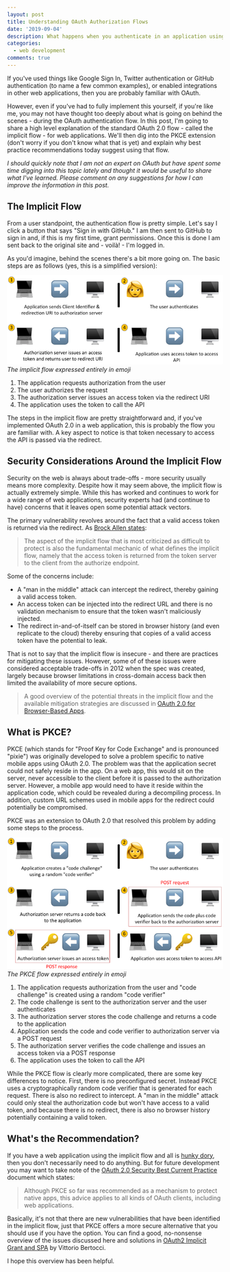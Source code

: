 ```yaml
---
layout: post
title: Understanding OAuth Authorization Flows
date: '2019-09-04'
description: What happens when you authenticate in an application using OAuth 2.0 implicit and PKCE flows.
categories:
  - web development
comments: true
---
```


If you've used things like Google Sign In, Twitter authentication or GitHub authentication (to name a few common examples), or enabled integrations in other web applications, then you are probably familiar with OAuth.

However, even if you've had to fully implement this yourself, if you're like me, you may not have thought too deeply about what is going on behind the scenes - during the OAuth authentication flow. In this post, I'm going to share a high level explanation of the standard OAuth 2.0 flow - called the implicit flow - for web applications. We'll then dig into the PKCE extension (don't worry if you don't know what that is yet) and explain why best practice recommendations today suggest using that flow.

_I should quickly note that I am not an expert on OAuth but have spent some time digging into this topic lately and thought it would be useful to share what I've learned. Please comment on any suggestions for how I can improve the information in this post._

## The Implicit Flow

From a user standpoint, the authentication flow is pretty simple. Let's say I click a button that says "Sign in with GitHub." I am then sent to GitHub to sign in and, if this is my first time, grant permissions. Once this is done I am sent back to the original site and - voilà! - I'm logged in.

As you'd imagine, behind the scenes there's a bit more going on. The basic steps are as follows (yes, this is a simplified version):

![the OAuth 2.0 implicit flow](/images/posts/oauth/sm_implicit_flow.png)<br>
_The implicit flow expressed entirely in emoji_

1. The application requests authorization from the user
1. The user authorizes the request
1. The authorization server issues an access token via the redirect URI
1. The application uses the token to call the API

The steps in the implicit flow are pretty straightforward and, if you've implemented OAuth 2.0 in a web application, this is probably the flow you are familiar with. A key aspect to notice is that token necessary to access the API is passed via the redirect.

## Security Considerations Around the Implicit Flow

Security on the web is always about trade-offs - more security usually means more complexity. Despite how it may seem above, the implicit flow is actually extremely simple. While this has worked and continues to work for a wide range of web applications, security experts had (and continue to have) concerns that it leaves open some potential attack vectors.

The primary vulnerability revolves around the fact that a valid access token is returned via the redirect. As [Brock Allen states](https://brockallen.com/2019/01/03/the-state-of-the-implicit-flow-in-oauth2/):

> The aspect of the implicit flow that is most criticized as difficult to protect is also the fundamental mechanic of what defines the implicit flow, namely that the access token is returned from the token server to the client from the authorize endpoint.

Some of the concerns include:

* A "man in the middle" attack can intercept the redirect, thereby gaining a valid access token.
* An access token can be injected into the redirect URL and there is no validation mechanism to ensure that the token wasn't maliciously injected.
* The redirect in-and-of-itself can be stored in browser history (and even replicate to the cloud) thereby ensuring that copies of a valid access token have the potential to leak.

That is not to say that the implicit flow is insecure - and there are practices for mitigating these issues. However, some of of these issues were considered acceptable trade-offs in 2012 when the spec was created, largely because browser limitations in cross-domain access back then limited the availability of more secure options.

> A good overview of the potential threats in the implicit flow and the available mitigation strategies are discussed in [OAuth 2.0 for Browser-Based Apps](https://tools.ietf.org/html/draft-parecki-oauth-browser-based-apps-02#section-9.8).

## What is PKCE?

PKCE (which stands for "Proof Key for Code Exchange" and is pronounced "pixie") was originally developed to solve a problem specific to native mobile apps using OAuth 2.0. The problem was that the application secret could not safely reside in the app. On a web app, this would sit on the server, never accessible to the client before it is passed to the authorization server. However, a mobile app would need to have it reside within the application code, which could be revealed during a decompiling process. In addition, custom URL schemes used in mobile apps for the redirect could potentially be compromised.

PKCE was an extension to OAuth 2.0 that resolved this problem by adding some steps to the process.

![the OAuth 2.0 PKCE flow](/images/posts/oauth/sm_pkce_flow.png)<br>
_The PKCE flow expressed entirely in emoji_

1. The application requests authorization from the user and "code challenge" is created using a random "code verifier"
1. The code challenge is sent to the authorization server and the user authenticates
1. The authorization server stores the code challenge and returns a code to the application
1. Application sends the code and code verifier to authorization server via a POST request
1. The authorization server verifies the code challenge and issues an access token via a POST response
1. The application uses the token to call the API

While the PKCE flow is clearly more complicated, there are some key differences to notice. First, there is no preconfigured secret. Instead PKCE uses a cryptographically random code verifier that is generated for each request. There is also no redirect to intercept. A "man in the middle" attack could only steal the authorization code but won't have access to a valid token, and because there is no redirect, there is also no browser history potentially containing a valid token.


## What's the Recommendation?

If you have a web application using the implicit flow and all is [hunky dory](https://www.vocabulary.com/dictionary/hunky-dory), then you don't necessarily need to do anything. But for future development you may want to take note of the [OAuth 2.0 Security Best Current Practice](https://tools.ietf.org/html/draft-ietf-oauth-security-topics-13#section-3.1.1) document which states:

> Although PKCE so far was recommended as a mechanism to protect native apps, this advice applies to all kinds of OAuth clients, including web applications.

Basically, it's not that there are new vulnerabilities that have been identified in the implicit flow, just that PKCE offers a more secure alternative that you should use if you have the option. You can find a good, no-nonsense overview of the issues discussed here and solutions in [OAuth2 Implicit Grant and SPA](https://auth0.com/blog/oauth2-implicit-grant-and-spa/) by Vittorio Bertocci.

I hope this overview has been helpful.



